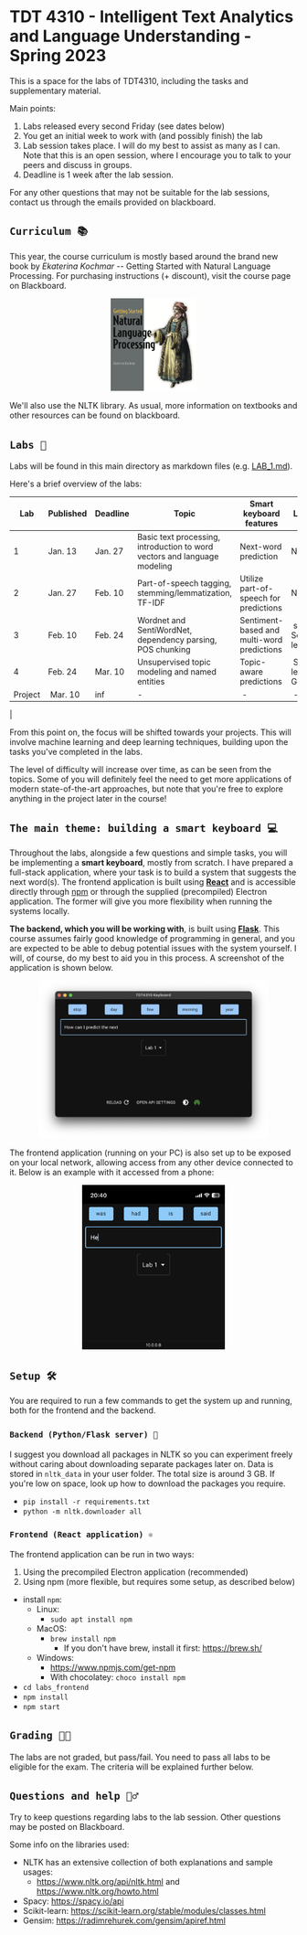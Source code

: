 # TDT 4310 - Intelligent Text Analytics and Language Understanding - Spring 2023

This is a space for the labs of TDT4310, including the tasks and supplementary material.

Main points:
1. Labs released every second Friday (see dates below)
2. You get an initial week to work with (and possibly finish) the lab
3. Lab session takes place. I will do my best to assist as many as I can. Note that this is an open session, where I encourage you to talk to your peers and discuss in groups.
4. Deadline is 1 week after the lab session.

For any other questions that may not be suitable for the lab sessions, contact us through the emails provided on blackboard.

## `Curriculum 📚`
This year, the course curriculum is mostly based around the brand new book by *Ekaterina Kochmar* -- Getting Started with Natural Language Processing. For purchasing instructions (+ discount), visit the course page on Blackboard.

<p align="center">
    <img src="assets/kochmar.png" width=150>
</p>

We'll also use the NLTK library. As usual, more information on textbooks and other resources can be found on blackboard.

## `Labs 📝`
Labs will be found in this main directory as markdown files (e.g. [LAB_1.md](LAB_1.md)).

Here's a brief overview of the labs:

| Lab | Published | Deadline | Topic | Smart keyboard features | Libraries | Chapters |
| - | - | - | - | - | - | - |
| 1 | Jan. 13 | Jan. 27 | Basic text processing, introduction to word vectors and language modeling | Next-word prediction | NLTK | 2, 3 |
| 2 | Jan. 27 | Feb. 10 | Part-of-speech tagging, stemming/lemmatization, TF-IDF | Utilize part-of-speech for predictions | NLTK | 4, 5, 6 |
| 3 | Feb. 10 | Feb. 24 | Wordnet and SentiWordNet, dependency parsing, POS chunking | Sentiment-based and multi-word predictions | spaCy, Scikit-learn | 7, 8 |
| 4 | Feb. 24 | Mar. 10 | Unsupervised topic modeling and named entities | Topic-aware predictions | Scikit-learn, Gensim | 9, 10 |
| Project | Mar. 10 | inf | - | - | - | - |
|

From this point on, the focus will be shifted towards your projects. This will involve machine learning and deep learning techniques, building upon the tasks you've completed in the labs.

The level of difficulty will increase over time, as can be seen from the topics. Some of you will definitely feel the need to get more applications of modern state-of-the-art approaches, but note that you're free to explore anything in the project later in the course!

## `The main theme: building a smart keyboard 💻`
Throughout the labs, alongside a few questions and simple tasks, you will be implementing a **smart keyboard**, mostly from scratch. I have prepared a full-stack application, where your task is to build a system that suggests the next word(s).
The frontend application is built using [**React**](https://reactjs.org/) and is accessible directly through [npm](https://www.npmjs.com) or through the supplied (precompiled) Electron application. The former will give you more flexibility when running the systems locally.

**The backend, which you will be working with**, is built using [**Flask**](https://palletsprojects.com/p/flask/). This course assumes fairly good knowledge of programming in general, and you are expected to be able to debug potential issues with the system yourself. I will, of course, do my best to aid you in this process. A screenshot of the application is shown below.

<p align="center">
    <img src="assets/electronapp.png" width=400>
</p>

The frontend application (running on your PC) is also set up to be exposed on your local network, allowing access from any other device connected to it. Below is an example with it accessed from a phone:

<p align="center">
    <img src="assets/lab_phone.png" width=250>
</p>

## `Setup 🛠`
You are required to run a few commands to get the system up and running, both for the frontend and the backend.

### `Backend (Python/Flask server) 🐍`
I suggest you download all packages in NLTK so you can experiment freely without caring about downloading separate packages later on. Data is stored in `nltk_data` in your user folder. The total size is around 3 GB. If you're low on space, look up how to download the packages you require.
- `pip install -r requirements.txt`
- `python -m nltk.downloader all`
### `Frontend (React application) ⚛`
The frontend application can be run in two ways:
1. Using the precompiled Electron application (recommended)
2. Using npm (more flexible, but requires some setup, as described below)

- install `npm`:
    - Linux:
        - `sudo apt install npm`
    - MacOS:
        - `brew install npm`
            - If you don't have brew, install it first: https://brew.sh/
    - Windows:
        - https://www.npmjs.com/get-npm
        - With chocolatey: `choco install npm`
- `cd labs_frontend`
- `npm install`
- `npm start`


## `Grading 👨‍🏫`
The labs are not graded, but pass/fail. You need to pass all labs to be eligible for the exam. The criteria will be explained further below.

## `Questions and help 🙋‍♂️`
Try to keep questions regarding labs to the lab session. Other questions may be posted on Blackboard.

Some info on the libraries used:
- NLTK has an extensive collection of both explanations and sample usages:
    - https://www.nltk.org/api/nltk.html and https://www.nltk.org/howto.html
- Spacy: https://spacy.io/api
- Scikit-learn: https://scikit-learn.org/stable/modules/classes.html
- Gensim: https://radimrehurek.com/gensim/apiref.html
